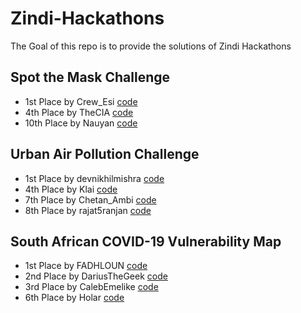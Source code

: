 # Zindi-Hackathons
The Goal of this repo is to provide the solutions of Zindi Hackathons


## Spot the Mask Challenge
- 1st Place by Crew_Esi [code](https://github.com/Bouguedra-Adem/Spot-the-Mask-Challenge-by_ZindiWeekendz)
- 4th Place by TheCIA [code](https://github.com/NazarioR9/Spot-the-Mask-challenge-4th-Place)
- 10th Place by Nauyan [code](https://github.com/nauyan/ZindiWeekends_SpotTheMaskChallenge)

## Urban Air Pollution Challenge
- 1st Place by devnikhilmishra [code](https://github.com/nikhilmishradevelop/zindi-winning-solutions)
- 4th Place by Klai [code](https://github.com/Klaimohelmi/Urban-Air-Pollution-Challenge-by-ZindiWeekendz)
- 7th Place by Chetan_Ambi [code](https://github.com/chetanambi/Zindi-Solutions/tree/master/Urban-Air-Pollution-Challenge)
- 8th Place by rajat5ranjan [code](https://github.com/rajat5ranjan/Zindi-Solutions)


##  South African COVID-19 Vulnerability Map
- 1st Place by FADHLOUN [code](https://github.com/FADHLOUN-Y/1ST-PLACE-South-African-COVID-19-Vulnerability-Map-Hackathon?fbclid=IwAR2hhkLuG0IrQQrW6QH_LzTlrCQ1DO-9knPxQ7-bqi5MFSbFW-H-WCV5TzI)
- 2nd Place by DariusTheGeek [code](https://github.com/DariusTheGeek/Position_2_solution_for_the__African-COVID-19__zindi_hackathon)
- 3rd Place by CalebEmelike [code](https://github.com/CalebEmelike/3rd-Position-solution_for_the__African-COVID-19__zindi_hackathon)
- 6th Place by Holar [code](https://github.com/horlar1/Zindi-SA-Hack)

